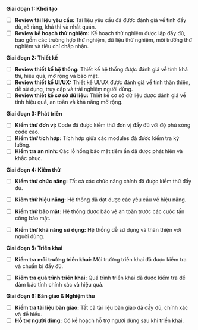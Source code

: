 **Giai đoạn 1: Khởi tạo**

* [ ] **Review tài liệu yêu cầu:** Tài liệu yêu cầu đã được đánh giá về tính đầy đủ, rõ ràng, khả thi và nhất quán.
* [ ] **Review kế hoạch thử nghiệm:** Kế hoạch thử nghiệm được lập đầy đủ, bao gồm các trường hợp thử nghiệm, dữ liệu thử nghiệm, môi trường thử nghiệm và tiêu chí chấp nhận.

**Giai đoạn 2: Thiết kế**

* [ ] **Review thiết kế hệ thống:** Thiết kế hệ thống được đánh giá về tính khả thi, hiệu quả, mở rộng và bảo mật.
* [ ] **Review thiết kế UI/UX:** Thiết kế UI/UX được đánh giá về tính thân thiện, dễ sử dụng, truy cập và trải nghiệm người dùng.
* [ ] **Review thiết kế cơ sở dữ liệu:** Thiết kế cơ sở dữ liệu được đánh giá về tính hiệu quả, an toàn và khả năng mở rộng.

**Giai đoạn 3: Phát triển**

* [ ] **Kiểm thử đơn vị:** Code đã được kiểm thử đơn vị đầy đủ với độ phủ sóng code cao.
* [ ] **Kiểm thử tích hợp:** Tích hợp giữa các modules đã được kiểm tra kỹ lưỡng.
* [ ] **Kiểm tra an ninh:**  Các lỗ hổng bảo mật tiềm ẩn đã được phát hiện và khắc phục.

**Giai đoạn 4: Kiểm thử**

* [ ] **Kiểm thử chức năng:** Tất cả các chức năng chính đã được kiểm thử đầy đủ.
* [ ] **Kiểm thử hiệu năng:** Hệ thống đã đạt được các yêu cầu về hiệu năng.
* [ ] **Kiểm thử bảo mật:** Hệ thống được bảo vệ an toàn trước các cuộc tấn công bảo mật.
* [ ] **Kiểm thử khả năng sử dụng:**  Hệ thống dễ sử dụng và thân thiện với người dùng.


**Giai đoạn 5: Triển khai**

* [ ] **Kiểm tra môi trường triển khai:** Môi trường triển khai đã được kiểm tra và chuẩn bị đầy đủ.
* [ ] **Kiểm tra quá trình triển khai:** Quá trình triển khai đã được kiểm tra để đảm bảo tính chính xác và hiệu quả.


**Giai đoạn 6: Bàn giao & Nghiệm thu**

* [ ] **Kiểm tra tài liệu bàn giao:**  Tất cả tài liệu bàn giao đã đầy đủ, chính xác và dễ hiểu.
* [ ] **Hỗ trợ người dùng:** Có kế hoạch hỗ trợ người dùng sau khi triển khai.